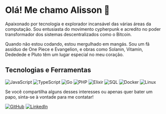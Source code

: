 # Olá! Me chamo Alisson 👋

Apaixonado por tecnologia e explorador incansável das várias áreas da computação. Sou entusiasta do movimento cypherpunk e acredito no poder transformador dos sistemas descentralizados como o Bitcoin.

Quando não estou codando, estou mergulhado em mangás. Sou um fã assíduo de One Piece e Evangelion, e obras como Solanin, Vitamin, Dededede e Pluto têm um lugar especial no meu coração.

## Tecnologias e Ferramentas

![JavaScript](https://img.shields.io/badge/JavaScript-F7DF1E?style=for-the-badge&logo=javascript&logoColor=black)
![TypeScript](https://img.shields.io/badge/TypeScript-007ACC?style=for-the-badge&logo=typescript&logoColor=white)
![Go](https://img.shields.io/badge/Go-00ADD8?style=for-the-badge&logo=go&logoColor=white)
![PHP](https://img.shields.io/badge/PHP-777BB4?style=for-the-badge&logo=php&logoColor=white)
![Elixir](https://img.shields.io/badge/Elixir-4B275F?style=for-the-badge&logo=elixir&logoColor=white)
![SQL](https://img.shields.io/badge/SQL-336791?style=for-the-badge&logo=postgresql&logoColor=white)
![Docker](https://img.shields.io/badge/Docker-2496ED?style=for-the-badge&logo=docker&logoColor=white)
![Linux](https://img.shields.io/badge/Linux-FCC624?style=for-the-badge&logo=linux&logoColor=black)

Se você compartilha alguns desses interesses ou apenas quer bater um papo, sinta-se à vontade para me contatar!

[![GitHub](https://img.shields.io/badge/GitHub-181717?style=for-the-badge&logo=github&logoColor=white)](https://github.com/alissonFabricio04)
[![LinkedIn](https://img.shields.io/badge/LinkedIn-0A66C2?style=for-the-badge&logo=linkedin&logoColor=white)](https://www.linkedin.com/in/alisson-fabricio-dev/)
